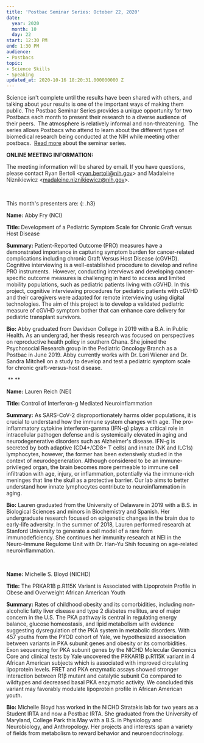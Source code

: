 ```yaml
---
title: 'Postbac Seminar Series: October 22, 2020'
date:
  year: 2020
  month: 10
  day: 22
start: 12:30 PM
end: 1:30 PM
audience:
- Postbacs
topic:
- Science Skills
- Speaking
updated_at: 2020-10-16 18:20:31.000000000 Z
---
```

Science isn\'t complete until the results have been shared with others,
and talking about your results is one of the important ways of making
them public. The Postbac Seminar Series provides a unique opportunity
for two Postbacs each month to present their research to a diverse
audience of their peers.  The atmosphere is relatively informal and
non-threatening.  The series allows Postbacs who attend to learn about
the different types of biomedical research being conducted at the NIH
while meeting other postbacs.  [Read more][1] about the seminar series.

**ONLINE MEETING INFORMATION:**

The meeting information will be shared by email. If you have questions,
please contact <span style="color: #333333; font-family: 'Lucida
Grande', 'Lucida Sans Unicode', Tahoma, Geneva, Verdana, sans-serif;
font-size: 11.0104px; font-style: normal; font-variant-ligatures:
normal; font-variant-caps: normal; font-weight: 400; letter-spacing:
normal; orphans: 2; text-align: start; text-indent: 0px; text-transform:
none; white-space: normal; widows: 2; word-spacing: 0px;
-webkit-text-stroke-width: 0px; background-color: #ffffff;
text-decoration-style: initial; text-decoration-color: initial; display:
inline !important; float: none;">Ryan Bertoli</span>
&lt;[ryan.bertoli@nih.gov](mailto:ryan.bertoli@nih.gov)&gt; and <span
style="color: #333333; font-family: 'Lucida Grande', 'Lucida Sans
Unicode', Tahoma, Geneva, Verdana, sans-serif; font-size: 11.0104px;
font-style: normal; font-variant-ligatures: normal; font-variant-caps:
normal; font-weight: 400; letter-spacing: normal; orphans: 2;
text-align: start; text-indent: 0px; text-transform: none; white-space:
normal; widows: 2; word-spacing: 0px; -webkit-text-stroke-width: 0px;
background-color: #ffffff; text-decoration-style: initial;
text-decoration-color: initial; display: inline !important; float:
none;">Madaleine Niznikiewicz</span>
&lt;[madaleine.niznikiewicz@nih.gov](mailto:madaleine.niznikiewicz@nih.gov)&gt;.

 

This month\'s presenters are:
{: .h3}

**Name:** Abby Fry (NCI)

<strong>Title: </strong>Development of a Pediatric Symptom Scale for
Chronic Graft versus Host Disease

<strong>Summary: </strong>Patient-Reported Outcome (PRO) measures have a
demonstrated importance in capturing symptom burden for cancer-related
complications including chronic Graft Versus Host Disease (cGVHD).
Cognitive interviewing is a well-established procedure to develop and
refine PRO instruments.  However, conducting interviews and developing
cancer-specific outcome measures is challenging in hard to access and
limited mobility populations, such as pediatric patients living with
cGVHD. In this project, cognitive interviewing procedures for pediatric
patients with cGVHD and their caregivers were adapted for remote
interviewing using digital technologies. The aim of this project is to
develop a validated pediatric measure of cGVHD symptom bother that can
enhance care delivery for pediatric transplant survivors.

**Bio:** Abby graduated from Davidson College in 2019 with a B.A. in
Public Health. As an undergrad, her thesis research was focused on
perspectives on reproductive health policy in southern Ghana. She joined
the Psychosocial Research group in the Pediatric Oncology Branch as a
Postbac in June 2019. Abby currently works with Dr. Lori Wiener and Dr.
Sandra Mitchell on a study to develop and test a pediatric symptom scale
for chronic graft-versus-host disease.

 ** **

**Name:** Lauren Reich (NEI)

**Title:** Control of Interferon-g Mediated Neuroinflammation

**Summary:** As SARS-CoV-2 disproportionately harms older populations,
it is crucial to understand how the immune system changes with age. The
pro-inflammatory cytokine interferon-gamma (IFN-g) plays a critical role
in intracellular pathogen defense and is systemically elevated in aging
and neurodegenerative disorders such as Alzheimer's disease. IFN-g is
secreted by both adaptive (CD4+/CD8+ T cells) and innate (NK and ILC1s)
lymphocytes, however, the former has been extensively studied in the
context of neurodegeneration. Although considered to be an
immune-privileged organ, the brain becomes more permeable to immune cell
infiltration with age, injury, or inflammation, potentially via the
immune-rich meninges that line the skull as a protective barrier. Our
lab aims to better understand how innate lymphocytes contribute to
neuroinflammation in aging.

**Bio:** Lauren graduated from the University of Delaware in 2019 with a
B.S. in Biological Sciences and minors in Biochemistry and Spanish. Her
undergraduate research focused on epigenetic changes in the brain due to
early-life adversity. In the summer of 2018, Lauren performed research
at Stanford University to generate a cell model of a rare form
immunodeficiency. She continues her immunity research at NEI in the
Neuro-Immune Regulome Unit with Dr. Han-Yu Shih focusing on age-related
neuroinflammation.

 

**Name:** Michelle S. Bloyd (NICHD)

**Title:** The PRKAR1B p.R115K Variant is Associated with Lipoprotein
Profile in Obese and Overweight African American Youth

**Summary:** Rates of childhood obesity and its comorbidities, including
non-alcoholic fatty liver disease and type 2 diabetes mellitus, are of
major concern in the U.S. The PKA pathway is central in regulating
energy balance, glucose homeostasis, and lipid metabolism with evidence
suggesting dysregulation of the PKA system in metabolic disorders. With
457 youths from the PYOD cohort of Yale, we hypothesized association
between variants in PKA subunit genes and obesity or its comorbidities.
Exon sequencing for PKA subunit genes by the NICHD Molecular Genomics
Core and clinical tests by Yale uncovered the PRKAR1B p.R115K variant in
4 African American subjects which is associated with improved
circulating lipoprotein levels. FRET and PKA enzymatic assays showed
stronger interaction between R1β mutant and catalytic subunit Cα
compared to wildtypes and decreased basal PKA enzymatic activity. We
concluded this variant may favorably modulate lipoprotein profile in
African American youth.

**Bio:** Michelle Bloyd has worked in the NICHD Stratakis lab for two
years as a Student IRTA and now a Postbac IRTA. She graduated from the
University of Maryland, College Park this May with a B.S. in Physiology
and Neurobiology, and Anthropology. Her projects and interests span a
variety of fields from metabolism to reward behavior and
neuroendocrinology.

 

 



[1]: https://www.training.nih.gov/postbac_seminar_series
